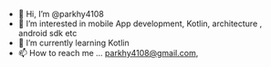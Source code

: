 - 👋 Hi, I’m @parkhy4108
- 👀 I’m interested in mobile App development, Kotlin, architecture , android sdk etc
- 🌱 I’m currently learning Kotlin
- 📫 How to reach me ... parkhy4108@gmail.com, 

<!---
parkhy4108/parkhy4108 is a ✨ special ✨ repository because its `README.md` (this file) appears on your GitHub profile.
You can click the Preview link to take a look at your changes.
--->
